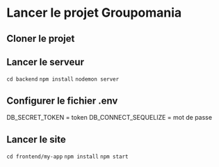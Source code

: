 # Lancer le projet Groupomania

## Cloner le projet

## Lancer le serveur
`cd backend`
`npm install`
`nodemon server`

## Configurer le fichier .env
DB_SECRET_TOKEN = token
DB_CONNECT_SEQUELIZE = mot de passe

## Lancer le site
`cd frontend/my-app`
`npm install`
`npm start`
